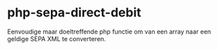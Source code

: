 # php-sepa-direct-debit

Eenvoudige maar doeltreffende php functie om van een array naar een geldige SEPA XML te converteren.